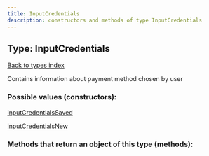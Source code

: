 ```yaml
---
title: InputCredentials
description: constructors and methods of type InputCredentials
---
```

## Type: InputCredentials  
[Back to types index](index.md)



Contains information about payment method chosen by user

### Possible values (constructors):

[inputCredentialsSaved](../constructors/inputCredentialsSaved.md)  

[inputCredentialsNew](../constructors/inputCredentialsNew.md)  



### Methods that return an object of this type (methods):



